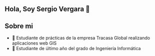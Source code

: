 ## Hola, Soy Sergio Vergara 👋

## Sobre mi
- 🔭 Estudiante de prácticas de la empresa Tracasa Global realizando aplicaciones web GIS
- 🌱 Estudiante de último año del grado de Ingeniería Informática

